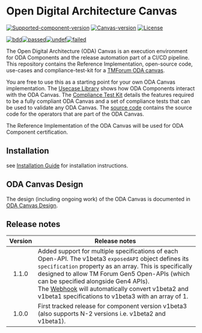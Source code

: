 # Open Digital Architecture Canvas

[![Supported-component-version](https://img.shields.io/badge/dynamic/yaml?url=https%3A%2F%2Fraw.githubusercontent.com%2Ftmforum-oda%2Foda-canvas%2Fmaster%2Fcharts%2Fcanvas-oda%2FChart.yaml&query=%24.appVersion&label=Supported-component-version)](https://github.com/tmforum-oda/oda-canvas)
[![Canvas-version](https://img.shields.io/badge/dynamic/yaml?url=https%3A%2F%2Fraw.githubusercontent.com%2Ftmforum-oda%2Foda-canvas%2Fmaster%2Fcharts%2Fcanvas-oda%2FChart.yaml&query=%24.version&label=Canvas-version)](https://github.com/tmforum-oda/oda-canvas)
[![License](https://img.shields.io/badge/dynamic/json?url=https%3A%2F%2Fraw.githubusercontent.com%2Ftmforum-oda%2Foda-canvas-ctk%2Fmain%2Fpackage.json&query=%24.license&label=License&color=%09%23a3ff00)](https://github.com/tmforum-oda/oda-canvas/blob/master/LICENSE)

[![bdd](https://img.shields.io/badge/BDD--and--TDD_tests-8A2BE2?style=flat-square&color=grey)](https://reports.cucumber.io/report-collections/f62e87a7-f6bf-4aaf-b603-d4fa2b05b630)[![passed](https://img.shields.io/badge/dynamic/json?url=https%3A%2F%2Fmessages.cucumber.io%2Fapi%2Freport-collections%2Ff62e87a7-f6bf-4aaf-b603-d4fa2b05b630%2Freports&query=%24.reports%5B-1%3A%5D.statusCounts.PASSED&style=flat-square&label=Passed%3A%20&labelColor=%230BDA51&color=%230BDA51)](https://reports.cucumber.io/report-collections/f62e87a7-f6bf-4aaf-b603-d4fa2b05b630)[![undef](https://img.shields.io/badge/dynamic/json?url=https%3A%2F%2Fmessages.cucumber.io%2Fapi%2Freport-collections%2Ff62e87a7-f6bf-4aaf-b603-d4fa2b05b630%2Freports&query=%24.reports%5B-1%3A%5D.statusCounts.UNDEFINED&style=flat-square&label=Undefined%3A%20&labelColor=%23FFC000&color=%23FFC000)](https://reports.cucumber.io/report-collections/f62e87a7-f6bf-4aaf-b603-d4fa2b05b630)[![failed](https://img.shields.io/badge/dynamic/json?url=https%3A%2F%2Fmessages.cucumber.io%2Fapi%2Freport-collections%2Ff62e87a7-f6bf-4aaf-b603-d4fa2b05b630%2Freports&query=%24.reports%5B-1%3A%5D.statusCounts.FAILED&style=flat-square&label=Failed%3A%20&labelColor=%23D22B2B&color=%23D22B2B)
](https://reports.cucumber.io/report-collections/f62e87a7-f6bf-4aaf-b603-d4fa2b05b630)








The Open Digital Architecture (ODA) Canvas is an execution environment for ODA Components and the release automation part of a CI/CD pipeline. This repository contains the Reference Implementation, open-source code, use-cases and compliance-test-kit for a [TMForum ODA canvas](https://www.tmforum.org/oda/deployment-runtime/oda-canvas/). 


You are free to use this as a starting point for your own ODA Canvas implementation. The [Usecase Library](usecase-library/README.md) shows how ODA Components interact with the ODA Canvas. The [Compliance Test Kit](compliance-test-kit/README.md) details the features required to be a fully compliant ODA Canvas and a set of compliance tests that can be used to validate any ODA Canvas. The [source code](source/README.md) contains the source code for the operators that are part of the ODA Canvas.

The Reference Implementation of the ODA Canvas will be used for ODA Component certification. 



## Installation

see [Installation Guide](installation/README.md) for installation instructions.


## ODA Canvas Design

The design (including ongoing work) of the ODA Canvas is documented in [ODA Canvas Design](Canvas-design.md).


## Release notes

| Version    | Release notes                         |
|:----------:|---------------------------------------|
| 1.1.0      | Added support for multiple specifications of each Open-API. The v1beta3 `exposedAPI` object defines its `specification` property as an array. This is specifically designed to allow TM Forum Gen5 Open-APIs (which can be specified alongside Gen4 APIs).  <BR/> The [Webhook](./source/webhooks) will automatically convert v1beta2 and v1beta1 specifications to v1beta3 with an array of 1.          |
| 1.0.0      | First tracked release for component version v1beta3 (also supports N-2 versions i.e. v1beta2 and v1beta1).

